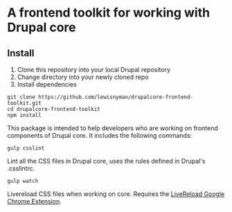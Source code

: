 # A frontend toolkit for working with Drupal core
## Install

1. Clone this repository into your local Drupal repository
2. Change directory into your newly cloned repo
3. Install dependencies

```
git clone https://github.com/lewisnyman/drupalcore-frontend-toolkit.git
cd drupalcore-frontend-toolkit
npm install
```

This package is intended to help developers who are working on frontend components of Drupal core. It includes the following commands:

```
gulp csslint
```

Lint all the CSS files in Drupal core, uses the rules defined in Drupal's .csslintrc.


```
gulp watch
```

Livereload CSS files when working on core. Requires the [LiveReload Google Chrome Extension](https://chrome.google.com/webstore/detail/livereload/jnihajbhpnppcggbcgedagnkighmdlei?hl=en).

